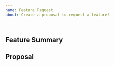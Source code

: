 ```yaml
---
name: Feature Request
about: Create a proposal to request a feature!

---
```


<!-- < < < < < < < < < < < < < < < < < < < < < < < < < < < < < < < < < ☺ 
v                ✰  Thanks for opening an issue! ✰    
v    Before smashing the submit button please review the template.
v    Word of caution: poorly thought-out proposals may be rejected 
v                     without deliberation 
☺ > > > > > > > > > > > > > > > > > > > > > > > > > > > > > > > > >  -->

## Feature Summary

<!-- Short description of the proposed feature -->

## Proposal

<!-- Detailed description of requirements of implementation -->
<!-- Why do we need this feature? 
What benefits does IBC-rs stand to gain by including this feature?
Are there any disadvantages of including this feature? -->
